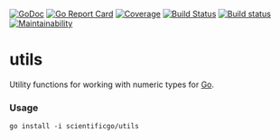 [![GoDoc](https://godoc.org/github.com/scientificgo/utils?status.svg)](https://godoc.org/github.com/scientificgo/utils)
[![Go Report Card](https://goreportcard.com/badge/github.com/scientificgo/utils)](https://goreportcard.com/report/github.com/scientificgo/utils)
[![Coverage](https://codecov.io/gh/scientificgo/utils/branch/master/graph/badge.svg)](https://codecov.io/gh/scientificgo/utils)
[![Build Status](https://travis-ci.org/scientificgo/utils.svg?branch=master)](https://travis-ci.org/scientificgo/utils)
[![Build status](https://ci.appveyor.com/api/projects/status/cm9td3k3cwdtxrp5?svg=true)](https://ci.appveyor.com/project/jdparkinson93/utils)
[![Maintainability](https://api.codeclimate.com/v1/badges/25c1d01f0564034853f8/maintainability)](https://codeclimate.com/github/scientificgo/utils/maintainability)

# utils

Utility functions for working with numeric types for [Go](https://golang.org).

### Usage

`go install -i scientificgo/utils`
